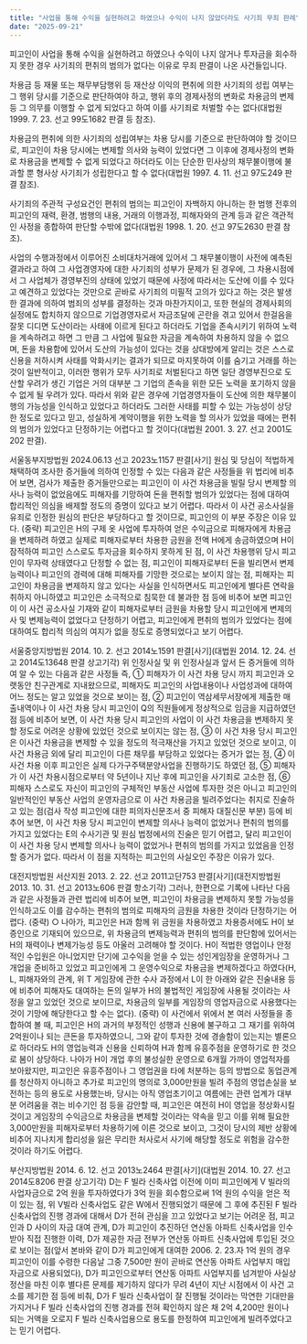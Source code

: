 ```yaml
---
title: "사업을 통해 수익을 실현하려고 하였으나 수익이 나지 않았더라도 사기죄 무죄 판례"
date: "2025-09-21"
---
```


피고인이 사업을 통해 수익을 실현하려고 하였으나 수익이 나지 않거나 투자금을 회수하지 못한 경우 사기죄의 편취의 범의가 없다는 이유로 무죄 판결이 나온 사건들입니다.

차용금 등 재물 또는 채무부담행위 등 재산상 이익의 편취에 의한 사기죄의 성립 여부는 그 행위 당시를 기준으로 판단하여야 하고, 행위 후의 경제사정의 변화로 차용금의 변제 등 그 의무를 이행할 수 없게 되었다고 하여 이를 사기죄로 처벌할 수는 없다(대법원 1999. 7. 23. 선고 99도1682 판결 등 참조).

차용금의 편취에 의한 사기죄의 성립여부는 차용 당시를 기준으로 판단하여야 할 것이므로, 피고인이 차용 당시에는 변제할 의사와 능력이 있었다면 그 이후에 경제사정의 변화로 차용금을 변제할 수 없게 되었다고 하더라도 이는 단순한 민사상의 채무불이행에 불과할 뿐 형사상 사기죄가 성립한다고 할 수 없다(대법원 1997. 4. 11. 선고 97도249 판결 참조).

사기죄의 주관적 구성요건인 편취의 범의는 피고인이 자백하지 아니하는 한 범행 전후의 피고인의 재력, 환경, 범행의 내용, 거래의 이행과정, 피해자와의 관계 등과 같은 객관적인 사정을 종합하여 판단할 수밖에 없다(대법원 1998. 1. 20. 선고 97도2630 판결 참조).

사업의 수행과정에서 이루어진 소비대차거래에 있어서 그 채무불이행이 사전에 예측된 결과라고 하여 그 사업경영자에 대한 사기죄의 성부가 문제가 된 경우에, 그 차용시점에서 그 사업체가 경영부진의 상태에 있었기 때문에 사정에 따라서는 도산에 이를 수 있다고 예견하고 있었다는 것만으로 곧바로 사기죄의 미필적 고의가 있다고 하는 것은 발생한 결과에 의하여 범죄의 성부를 결정하는 것과 마찬가지이고, 또한 현실의 경제사회의 실정에도 합치하지 않으므로 기업경영자로서 자금조달에 곤란을 겪고 있어서 한걸음을 잘못 디디면 도산이라는 사태에 이르게 된다고 하더라도 기업을 존속시키기 위하여 노력을 계속하려고 하면 그 만큼 그 사업에 필요한 자금을 계속하여 차용하지 않을 수 없으며, 돈을 차용함에 있어서 도산의 가능성이 있다는 것을 상대방에게 알리는 것은 스스로 신용을 저하시켜 사태를 악화시키는 결과가 되므로 마지못하여 이를 숨기고 거래를 하는 것이 일반적이고, 이러한 행위가 모두 사기죄로 처벌된다고 하면 일단 경영부진으로 도산할 우려가 생긴 기업은 거의 대부분 그 기업의 존속을 위한 모든 노력을 포기하지 않을 수 없게 될 우려가 있다. 따라서 위와 같은 경우에 기업경영자들이 도산에 의한 채무불이행의 가능성을 인식하고 있었다고 하더라도 그러한 사태를 피할 수 있는 가능성이 상당한 정도로 있다고 믿고, 성실하게 계약이행을 위한 노력을 할 의사가 있었을 때에는 편취의 범의가 있었다고 단정하기는 어렵다고 할 것이다(대법원 2001. 3. 27. 선고 2001도202 판결).

서울동부지방법원 2024.06.13 선고 2023노1157 판결[사기]
원심 및 당심이 적법하게 채택하여 조사한 증거들에 의하여 인정할 수 있는 다음과 같은 사정들을 위 법리에 비추어 보면, 검사가 제출한 증거들만으로는 피고인이 이 사건 차용금을 빌릴 당시 변제할 의사나 능력이 없었음에도 피해자를 기망하여 돈을 편취할 범의가 있었다는 점에 대하여 합리적인 의심을 배제할 정도의 증명이 있다고 보기 어렵다. 따라서 이 사건 공소사실을 유죄로 인정한 원심의 판단은 부당하다고 할 것이므로, 피고인의 이 부분 주장은 이유 있다.
(중략) 
피고인은 H의 구제 옷 사업에 투자하여 얻은 수익금으로 피해자에게 차용금을 변제하려 하였고 실제로 피해자로부터 차용한 금원을 전액 H에게 송금하였으며 H이 잠적하여 피고인 스스로도 투자금을 회수하지 못하게 된 점, 이 사건 차용행위 당시 피고인이 무자력 상태였다고 단정할 수 없는 점, 피고인이 피해자로부터 돈을 빌리면서 변제능력이나 피고인의 경력에 대해 피해자를 기망한 것으로는 보이지 않는 점, 피해자는 피고인이 차용금을 변제하지 않고 있다는 사실을 인식하면서도 피고인에게 별다른 연락을 취하지 아니하였고 피고인은 소극적으로 침묵한 데 불과한 점 등에 비추어 보면 피고인이 이 사건 공소사실 기재와 같이 피해자로부터 금원을 차용할 당시 피고인에게 변제의사 및 변제능력이 없었다고 단정하기 어렵고, 피고인에게 편취의 범의가 있었다는 점에 대하여도 합리적 의심의 여지가 없을 정도로 증명되었다고 보기 어렵다.

서울중앙지방법원 2014. 10. 2. 선고 2014노1591 판결[사기](대법원 2014. 12. 24. 선고 2014도13648 판결 상고기각)
위 인정사실 및 위 인정사실과 앞서 든 증거들에 의하여 알 수 있는 다음과 같은 사정들 즉, ① 피해자가 이 사건 차용 당시 까지 피고인과 오랫동안 친구관계로 지내왔으므로, 피해자도 피고인의 사업내용이나 사업성과에 대하여 어느 정도는 알고 있었을 것으로 보이는 점, ② 피고인이 역삼세무서장에게 제출한 매출내역이나 이 사건 차용 당시 피고인이 Q의 직원들에게 정상적으로 임금을 지급하였던 점 등에 비추어 보면, 이 사건 차용 당시 피고인의 사업이 이 사건 차용금을 변제하지 못할 정도로 어려운 상황에 있었던 것으로 보이지는 않는 점, ③ 이 사건 차용 당시 피고인은 이사건 차용금을 변제할 수 있을 정도의 적극재산을 가지고 있었던 것으로 보이고, 이 사건 차용금 외에 달리 피고인이 다른 채무를 부담하고 있었다는 증거가 없는 점, ④ 이 사건 차용 이후 피고인은 실제 다가구주택분양사업을 진행하기도 하였던 점, ⑤ 피해자가 이 사건 차용시점으로부터 약 5년이나 지난 후에 피고인을 사기죄로 고소한 점, ⑥ 피해자 스스로도 자신이 피고인의 구체적인 부동산 사업에 투자한 것은 아니고 피고인의 일반적인인 부동산 사업의 운영자금으로 이 사건 차용금을 빌려주었다는 취지로 진술하고 있는 점(검사 작성 피고인에 대한 피의자신문조서 중 피해자 대질신문 부분) 등에 비추어 보면, 이 사건 차용 당시 피고인이 변제할 의사나 능력이 없었거나 편취의 범의를 가지고 있었다는 E의 수사기관 및 원심 법정에서의 진술은 믿기 어렵고, 달리 피고인이 이 사건 차용 당시 변제할 의사나 능력이 없었거나 편취의 범의를 가지고 있었음을 인정할 증거가 없다. 따라서 이 점을 지적하는 피고인의 사실오인 주장은 이유가 있다.

대전지방법원 서산지원 2013. 2. 22. 선고 2011고단753 판결[사기](대전지방법원 2013. 10. 31. 선고 2013노606 판결 항소기각)
그러나, 한편으로 기록에 나타난 다음과 같은 사정들과 관련 법리에 비추어 보면, 피고인이 차용금을 변제하지 못할 가능성을 인식하고도 이를 감수하는 편취의 범의로 피해자의 금원을 차용한 것이라 단정하기는 어렵다.
(중략)
○ 나아가, 피고인은 H과 함께 위 금원을 차용하였고 차용증서에도 H이 보증인으로 기재되어 있으므로, 위 차용금의 변제능력과 편취의 범의를 판단함에 있어서는 H의 재력이나 변제가능성 등도 아울러 고려해야 할 것이다.
H이 적법한 영업이나 안정적인 수입원은 아니었지만 단기에 고수익을 얻을 수 있는 성인게임장을 운영하거나 그 개업을 준비하고 있었고 피고인에게 그 운영수익으로 차용금을 변제하겠다고 하였다(H, L, 피해자와의 관계, 위 T 게임장에 관한 수사 과정에서 L이 한 아래와 같은 진술내용 등에 비추어 피해자도 대여하는 돈의 일부가 H의 불법적인 게임장에 사용될 것이라는 사정을 알고 있었던 것으로 보이므로, 차용금의 일부를 게임장의 영업자금으로 사용했다는 것이 기망에 해당한다고 할 수는 없다).
(중략)
이 사건에서 위에서 본 여러 사정들을 종합하여 볼 때, 피고인은 H의 과거의 부정적인 성행과 신용에 불구하고 그 재기를 위하여 2억원이나 되는 큰돈을 투자하였으니, 그와 같이 투자한 것에 경솔함이 있는지는 별론으로 하더라도 H의 영업능력과 신용을 신뢰하여 H과 함께 유흥주점을 운영하기로 한 것으로 봄이 상당하다.
나아가 H이 개업 후의 불성실한 운영으로 6개월 가까이 영업적자를 보아왔지만, 피고인은 유흥주점이나 그 영업권을 타에 처분하는 등의 방법으로 동업관계를 청산하지 아니하고 추가로 피고인의 명의로 3,000만원을 빌려 주점의 영업손실을 보전하는 등의 용도로 사용했는바, 당시는 아직 영업초기이고 여름에는 관련 업계가 대부분 어려움을 겪는 비수기인 점 등을 감안할 때, 피고인은 여전히 H이 영업을 정상화시킬 것이고 게임장의 수익금으로 차용금을 변제할 것이라는 약속을 믿고 이를 위해 필요한 3,000만원을 피해자로부터 차용하기에 이른 것으로 보이고, 그것이 당시의 제반 상황에 비추어 지나치게 합리성을 잃은 무리한 처사로서 사기에 해당할 정도로 위험을 감수한 것이라 하기도 어렵다.

부산지방법원 2014. 6. 12. 선고 2013노2464 판결[사기](대법원 2014. 10. 27. 선고 2014도8206 판결 상고기각)
D는 F 빌라 신축사업 이전에 이미 피고인에게 V 빌라의 사업자금으로 2억 원을 투자하였다가 3억 원을 회수함으로써 1억 원의 수익을 얻은 적이 있는 점, 위 V빌라 신축사업도 같은 W에서 진행되었기 때문에 그 후에 추진된 F 빌라 신축사업의 진행 경과에 대해서 D가 전혀 관심을 끄고 있었다고 보기는 어려운 점, 피고인과 D 사이의 자금 대여 관계, D가 피고인이 추진하던 연산동 아파트 신축사업을 인수받아 직접 진행한 이력, D가 제공한 자금 전부가 연산동 아파트 신축사업에 투입된 것으로 보이는 점(앞서 본바와 같이 D가 피고인에게 대여한 2006. 2. 23.자 1억 원의 경우 피고인이 이를 수령한 다음날 그중 7,500만 원이 곧바로 연산동 아파트 사업부지 매입자금으로 사용되었다), D가 피고인으로부터 연산동 아파트 사업부지를 넘겨받아 사실상정산을 마친 이후 별다른 문제를 제기하지 않다가 무려 4년이 지난 시점에서 이 사건 고소를 제기한 점 등에 비춰, D가 F 빌라 신축사업이 잘 진행될 것이라는 막연한 기대만을 가지거나 F 빌라 신축사업의 진행 경과를 전혀 확인하지 않은 채 2억 4,200만 원이나 되는 거액을 오로지 F 빌라 신축사업용으로 용도를 한정하여 피고인에게 빌려주었다고는 믿기 어렵다.